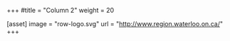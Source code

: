 +++
#title = "Column 2"
weight = 20

[asset]
  image = "row-logo.svg"
  url = "http://www.region.waterloo.on.ca/"
+++

